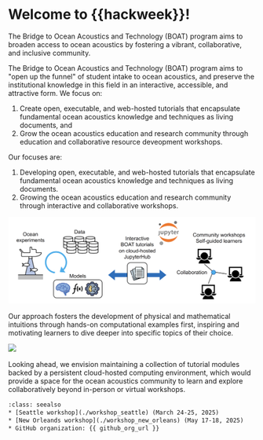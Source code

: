 # Welcome to {{hackweek}}!

The Bridge to Ocean Acoustics and Technology (BOAT) program aims to broaden access to ocean acoustics by fostering a vibrant, collaborative, and inclusive community. 

The Bridge to Ocean Acoustics and Technology (BOAT) program aims to "open up the funnel" of student intake to ocean acoustics, and preserve the institutional knowledge in this field in an interactive, accessible, and attractive form. We focus on:
1) Create open, executable, and web-hosted tutorials that encapsulate fundamental ocean acoustics knowledge and techniques as living documents, and
2) Grow the ocean acoustics education and research community through education and collaborative resource deveopment workshops.

Our focuses are:
1) Developing open, executable, and web-hosted tutorials that encapsulate fundamental ocean acoustics knowledge and techniques as living documents.
2) Growing the ocean acoustics education and research community through interactive and collaborative workshops.

![](./img/boat_diagram.png)

Our approach fosters the development of physical and mathematical intuitions through hands-on computational examples first, inspiring and motivating learners to dive deeper into specific topics of their choice. 

![](./img/beampattern_demo.gif)

Looking ahead, we envision maintaining a collection of tutorial modules backed by a persistent cloud-hosted computing environment, which would provide a space for the ocean acoustics community to learn and explore collaboratively beyond in-person or virtual workshops.



```{admonition} Quick links
:class: seealso
* [Seattle workshop](./workshop_seattle) (March 24-25, 2025)
* [New Orleands workshop](./workshop_new_orleans) (May 17-18, 2025)
* GitHub organization: {{ github_org_url }}
```
